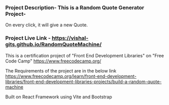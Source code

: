 ### Project Description- This is a Random Quote Generator Project-

On every click, it will give a new Quote.

### Project Live Link - https://vishal-gits.github.io/RandomQuoteMachine/

This is a certification project of "Front End Development Libraries"
on "Free Code Camp" https://www.freecodecamp.org/

The Requirements of the project are in the below link
https://www.freecodecamp.org/learn/front-end-development-libraries/front-end-development-libraries-projects/build-a-random-quote-machine

Built on React Framework using Vite and Bootstrap
